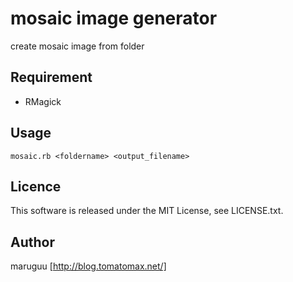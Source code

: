 mosaic image generator
====

create mosaic image from folder

## Requirement

* RMagick

## Usage

    mosaic.rb <foldername> <output_filename>

## Licence

This software is released under the MIT License, see LICENSE.txt.

## Author

maruguu [http://blog.tomatomax.net/]

